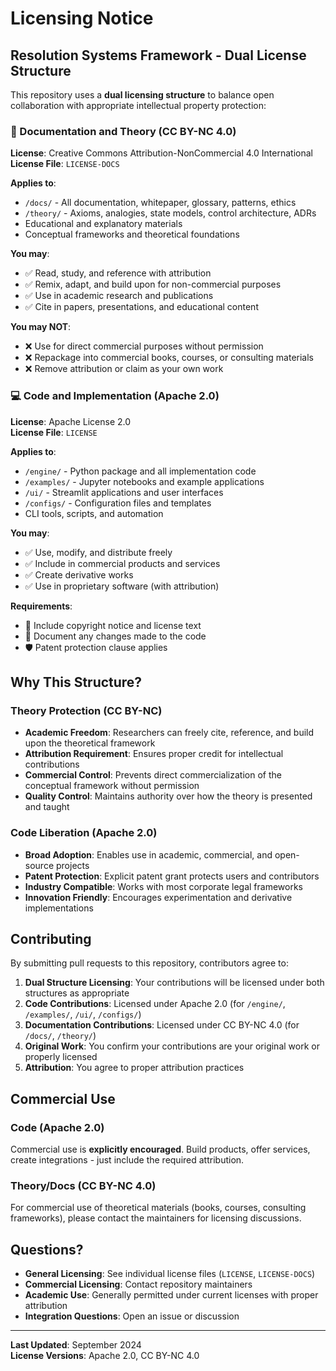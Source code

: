 # Licensing Notice

## Resolution Systems Framework - Dual License Structure

This repository uses a **dual licensing structure** to balance open collaboration with appropriate intellectual property protection:

### 📄 Documentation and Theory (CC BY-NC 4.0)
**License**: Creative Commons Attribution-NonCommercial 4.0 International  
**License File**: `LICENSE-DOCS`

**Applies to**:
- `/docs/` - All documentation, whitepaper, glossary, patterns, ethics
- `/theory/` - Axioms, analogies, state models, control architecture, ADRs
- Educational and explanatory materials
- Conceptual frameworks and theoretical foundations

**You may**:
- ✅ Read, study, and reference with attribution
- ✅ Remix, adapt, and build upon for non-commercial purposes
- ✅ Use in academic research and publications
- ✅ Cite in papers, presentations, and educational content

**You may NOT**:
- ❌ Use for direct commercial purposes without permission
- ❌ Repackage into commercial books, courses, or consulting materials
- ❌ Remove attribution or claim as your own work

### 💻 Code and Implementation (Apache 2.0)
**License**: Apache License 2.0  
**License File**: `LICENSE`

**Applies to**:
- `/engine/` - Python package and all implementation code
- `/examples/` - Jupyter notebooks and example applications
- `/ui/` - Streamlit applications and user interfaces
- `/configs/` - Configuration files and templates
- CLI tools, scripts, and automation

**You may**:
- ✅ Use, modify, and distribute freely
- ✅ Include in commercial products and services
- ✅ Create derivative works
- ✅ Use in proprietary software (with attribution)

**Requirements**:
- 📝 Include copyright notice and license text
- 📝 Document any changes made to the code
- 🛡️ Patent protection clause applies

## Why This Structure?

### Theory Protection (CC BY-NC)
- **Academic Freedom**: Researchers can freely cite, reference, and build upon the theoretical framework
- **Attribution Requirement**: Ensures proper credit for intellectual contributions
- **Commercial Control**: Prevents direct commercialization of the conceptual framework without permission
- **Quality Control**: Maintains authority over how the theory is presented and taught

### Code Liberation (Apache 2.0)
- **Broad Adoption**: Enables use in academic, commercial, and open-source projects
- **Patent Protection**: Explicit patent grant protects users and contributors
- **Industry Compatible**: Works with most corporate legal frameworks
- **Innovation Friendly**: Encourages experimentation and derivative implementations

## Contributing

By submitting pull requests to this repository, contributors agree to:

1. **Dual Structure Licensing**: Your contributions will be licensed under both structures as appropriate
2. **Code Contributions**: Licensed under Apache 2.0 (for `/engine/`, `/examples/`, `/ui/`, `/configs/`)
3. **Documentation Contributions**: Licensed under CC BY-NC 4.0 (for `/docs/`, `/theory/`)
4. **Original Work**: You confirm your contributions are your original work or properly licensed
5. **Attribution**: You agree to proper attribution practices

## Commercial Use

### Code (Apache 2.0)
Commercial use is **explicitly encouraged**. Build products, offer services, create integrations - just include the required attribution.

### Theory/Docs (CC BY-NC 4.0)
For commercial use of theoretical materials (books, courses, consulting frameworks), please contact the maintainers for licensing discussions.

## Questions?

- **General Licensing**: See individual license files (`LICENSE`, `LICENSE-DOCS`)
- **Commercial Licensing**: Contact repository maintainers
- **Academic Use**: Generally permitted under current licenses with proper attribution
- **Integration Questions**: Open an issue or discussion

---

**Last Updated**: September 2024  
**License Versions**: Apache 2.0, CC BY-NC 4.0
